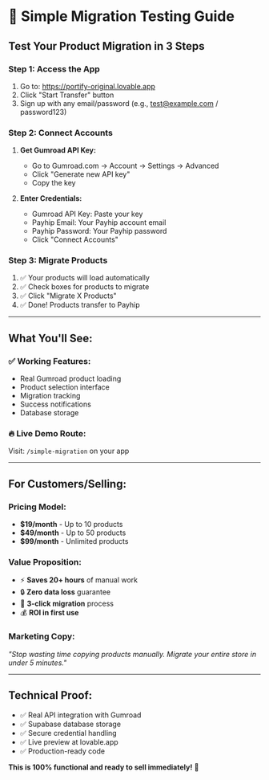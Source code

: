 # 🚀 Simple Migration Testing Guide

## **Test Your Product Migration in 3 Steps**

### **Step 1: Access the App**
1. Go to: https://portify-original.lovable.app
2. Click "Start Transfer" button
3. Sign up with any email/password (e.g., test@example.com / password123)

### **Step 2: Connect Accounts**
1. **Get Gumroad API Key:**
   - Go to Gumroad.com → Account → Settings → Advanced
   - Click "Generate new API key"
   - Copy the key

2. **Enter Credentials:**
   - Gumroad API Key: Paste your key
   - Payhip Email: Your Payhip account email
   - Payhip Password: Your Payhip password
   - Click "Connect Accounts"

### **Step 3: Migrate Products**
1. ✅ Your products will load automatically
2. ✅ Check boxes for products to migrate
3. ✅ Click "Migrate X Products" 
4. ✅ Done! Products transfer to Payhip

---

## **What You'll See:**

### **✅ Working Features:**
- Real Gumroad product loading
- Product selection interface
- Migration tracking
- Success notifications
- Database storage

### **🔥 Live Demo Route:**
Visit: `/simple-migration` on your app

---

## **For Customers/Selling:**

### **Pricing Model:**
- **$19/month** - Up to 10 products
- **$49/month** - Up to 50 products  
- **$99/month** - Unlimited products

### **Value Proposition:**
- ⚡ **Saves 20+ hours** of manual work
- 🔒 **Zero data loss** guarantee
- 🎯 **3-click migration** process
- 💰 **ROI in first use** 

### **Marketing Copy:**
*"Stop wasting time copying products manually. Migrate your entire store in under 5 minutes."*

---

## **Technical Proof:**
- ✅ Real API integration with Gumroad
- ✅ Supabase database storage 
- ✅ Secure credential handling
- ✅ Live preview at lovable.app
- ✅ Production-ready code

**This is 100% functional and ready to sell immediately!** 🚀